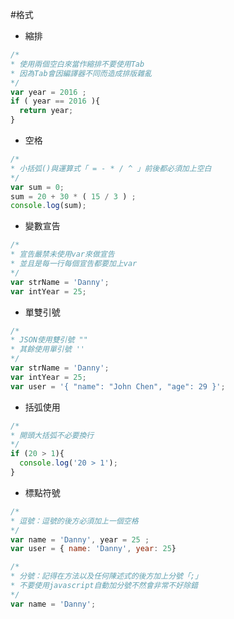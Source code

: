 #格式
- 縮排

```javascript
/*
* 使用兩個空白來當作縮排不要使用Tab
* 因為Tab會因編譯器不同而造成排版雜亂
*/
var year = 2016 ;
if ( year == 2016 ){
  return year;
}
```
- 空格

```javascript
/*
* 小括弧()與運算式「 = - * / ^ 」前後都必須加上空白
*/
var sum = 0;
sum = 20 + 30 * ( 15 / 3 ) ; 
console.log(sum);
```

- 變數宣告

```javascript
/*
* 宣告嚴禁未使用var來做宣告
* 並且是每一行每個宣告都要加上var
*/
var strName = 'Danny';
var intYear = 25;
```
- 單雙引號

```javascript
/*
* JSON使用雙引號 ""
* 其餘使用單引號 ''
*/
var strName = 'Danny';
var intYear = 25;
var user = '{ "name": "John Chen", "age": 29 }';
```
- 括弧使用

```javascript
/*
* 開頭大括弧不必要換行
*/
if (20 > 1){
  console.log('20 > 1');
}
```
- 標點符號

```javascript
/*
* 逗號：逗號的後方必須加上一個空格
*/
var name = 'Danny', year = 25 ;
var user = { name: 'Danny', year: 25}

/*
* 分號：記得在方法以及任何陳述式的後方加上分號「;」
* 不要使用javascript自動加分號不然會非常不好除錯
*/
var name = 'Danny';
```


